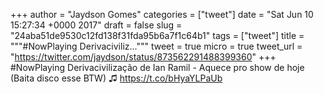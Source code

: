 
+++
author = "Jaydson Gomes"
categories = ["tweet"]
date = "Sat Jun 10 15:27:34 +0000 2017"
draft = false
slug = "24aba51de9530c12fd138f31fda95b6a7f1c64b1"
tags = ["tweet"]
title = """#NowPlaying Derivaciviliz..."""
tweet = true
micro = true
tweet_url = "https://twitter.com/jaydson/status/873562291488399360"
+++
#NowPlaying Derivacivilização de Ian Ramil - Aquece pro show de hoje (Baita disco esse BTW) ♫ https://t.co/bHyaYLPaUb
